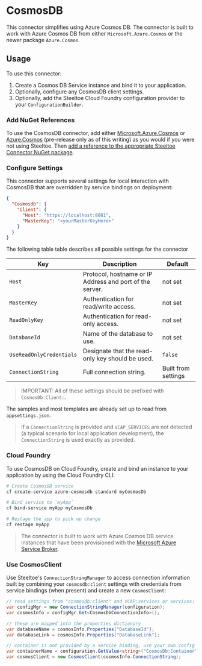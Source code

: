 # CosmosDB

This connector simplifies using Azure Cosmos DB. The connector is built to work with Azure Cosmos DB from either `Microsoft.Azure.Cosmos` or the newer package `Azure.Cosmos`.

## Usage

To use this connector:

1. Create a Cosmos DB Service instance and bind it to your application.
1. Optionally, configure any CosmosDB client settings.
1. Optionally, add the Steeltoe Cloud Foundry configuration provider to your `ConfigurationBuilder`.

### Add NuGet References

To use the CosmosDB connector, add either [Microsoft.Azure.Cosmos](https://www.nuget.org/packages/Microsoft.Azure.Cosmos) or [Azure.Cosmos](https://www.nuget.org/packages/Azure.Cosmos/) (pre-release only as of this writing) as you would if you were not using Steeltoe. Then [add a reference to the appropriate Steeltoe Connector NuGet package](usage.md#add-nuget-references).

### Configure Settings

This connector supports several settings for local interaction with CosmosDB that are overridden by service bindings on deployment:

```json
{
  "Cosmosdb": {
    "Client": {
      "Host": "https://localhost:8081",
      "MasterKey": "<yourMasterKeyHere>"
    }
  }
}
```

The following table table describes all possible settings for the connector

| Key | Description | Default |
| --- | --- | --- |
| `Host` | Protocol, hostname or IP Address and port of the server. | not set |
| `MasterKey` | Authentication for read/write access. | not set |
| `ReadOnlyKey` | Authentication for read-only access. | not set |
| `DatabaseId` | Name of the database to use. | not set |
| `UseReadOnlyCredentials` | Designate that the read-only key should be used. | `false` |
| `ConnectionString` | Full connection string. | Built from settings |

>IMPORTANT: All of these settings should be prefixed with `CosmosDb:Client:`.

The samples and most templates are already set up to read from `appsettings.json`.

>If a `ConnectionString` is provided and `VCAP_SERVICES` are not detected (a typical scenario for local application development), the `ConnectionString` is used exactly as provided.

### Cloud Foundry

To use CosmosDB on Cloud Foundry, create and bind an instance to your application by using the Cloud Foundry CLI:

```bash
# Create CosmosDB service
cf create-service azure-cosmosdb standard myCosmosDb

# Bind service to `myApp`
cf bind-service myApp myCosmosDb

# Restage the app to pick up change
cf restage myApp
```

>The connector is built to work with Azure Cosmos DB service instances that have been provisioned with the [Microsoft Azure Service Broker](https://docs.pivotal.io/partners/azure-sb/index.html).

### Use CosmosClient

Use Steeltoe's `ConnectionStringManager` to access connection information built by combining your `cosmosdb:client` settings with credentials from service bindings (when present) and create a new `CosmosClient`:

```csharp
// read settings from "cosmosdb:client" and VCAP:services or services:
var configMgr = new ConnectionStringManager(configuration);
var cosmosInfo = configMgr.Get<CosmosDbConnectionInfo>();

// these are mapped into the properties dictionary
var databaseName = cosmosInfo.Properties["DatabaseId"];
var databaseLink = cosmosInfo.Properties["DatabaseLink"];

// container is not provided by a service binding, use your own config value to store it:
var containerName = configuration.GetValue<string>("CosmosDb:Container");
var cosmosClient = new CosmosClient(cosmosInfo.ConnectionString);
```
